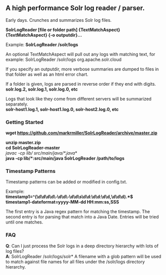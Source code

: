 ## A high performance Solr log reader / parser.

Early days. Crunches and summarizes Solr log files.  

**SolrLogReader [file or folder path] {TextMatchAspect} {TextMatchAspect} {-o outputdir}...**

Example: **SolrLogReader /solr/logs**  

An optional TextMatchAspect will pull out any logs with matching text, for example: SolrLogReader /solr/logs org.apache.solr.cloud 

If you specify an outputdir, more verbose summaries are dumped to files in that folder as well as an html error chart.  

If a folder is given, logs are parsed in reverse order if they end with digits.  
**solr.log.2, solr.log.1, solr.log.0, etc**

Logs that look like they come from different servers will be summarized separately.  
**solr-host1.log.1, solr-host1.log.0, solr-host2.log.0, etc**


### Getting Started

**wget https://github.com/markrmiller/SolrLogReader/archive/master.zip**  
  
**unzip master.zip**  
**cd SolrLogReader-master**  
**javac -cp lib/* src/main/java/*.java**  
**java -cp lib/*:src/main/java SolrLogReader /path/to/logs**  


### Timestamp Patterns

Timestamp patterns can be added or modified in config.txt.

Example:  
**timestamp1=^(\\d\\d\\d\\d\\-\\d\\d\\-\\d\\d\\s\\d\\d:\\d\\d:\\d\\d,\\d\\d\\d).*$**  
**timestamp1-dateformat=yyyy-MM-dd HH:mm:ss,SSS**  

The first entry is a Java regex pattern for matching the timestamp. The second entry is for parsing that match into a Java Date.
Entries will be tried until one matches.


### FAQ

**Q**: Can I just process the Solr logs in a deep directory hierarchy with lots of log files?  
**A**: SolrLogReader /solr/logs/solr* A filename with a glob pattern will be used to match against file names for all files under the /solr/logs directory hierarchy.  